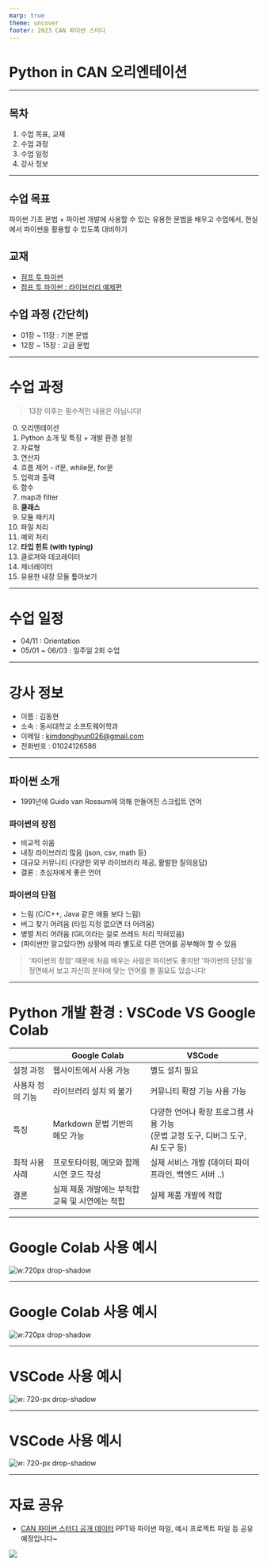 ```yaml
---
marp: true
theme: uncover
footer: 2023 CAN 파이썬 스터디
---
```


<style>
  :root {
    font-size: 1.25rem;
  }
</style>

# Python in CAN 오리엔테이션

---

## 목차

1. 수업 목표, 교재
2. 수업 과정
3. 수업 일정
4. 강사 정보

---

## 수업 목표

파이썬 기초 문법 + 파이썬 개발에 사용할 수 있는 유용한 문법을 배우고
수업에서, 현실에서 파이썬을 활용할 수 있도록 대비하기


## 교재

- [점프 투 파이썬](https://wikidocs.net/book/1)
- [점프 투 파이썬 : 라이브러리 예제편](https://wikidocs.net/book/5445)

## 수업 과정 (간단히)

- 01장 ~ 11장 : 기본 문법
- 12장 ~ 15장 : 고급 문법

---

# 수업 과정

> 13장 이후는 필수적인 내용은 아닙니다!

0. 오리엔테이션
1. Python 소개 및 특징 + 개발 환경 설정
2. 자료형
3. 연산자
4. 흐름 제어 - if문, while문, for문
5. 입력과 출력
6. 함수
7. map과 filter
8. **클래스**
9. 모듈 패키지
10. 파일 처리
11. 예외 처리
12. **타입 힌트 (with typing)**
13. 클로져와 데코레이터
14. 제너레이터
15. 유용한 내장 모듈 톺아보기

---

# 수업 일정

- 04/11 : Orientation
- 05/01 ~ 06/03 : 일주일 2회 수업

---

# 강사 정보

- 이름 : 김동현
- 소속 : 동서대학교 소프트웨어학과
- 이메일 : kimdonghyun026@gmail.com
- 전화번호 : 01024126586

---

## 파이썬 소개

- 1991년에 Guido van Rossum에 의해 만들어진 스크립트 언어

### 파이썬의 장점

* 비교적 쉬움
* 내장 라이브러리 많음 (json, csv, math 등)
* 대규모 커뮤니티 (다양한 외부 라이브러리 제공, 활발한 질의응답)
* 결론 : 초심자에게 좋은 언어

### 파이썬의 단점

* 느림 (C/C++, Java 같은 애들 보다 느림)
* 버그 찾기 어려움 (타입 지정 없으면 더 어려움)
* 병렬 처리 어려움 (GIL이라는 걸로 쓰레드 처리 막혀있음)
* (파이썬만 알고있다면) 상황에 따라 별도로 다른 언어를 공부해야 할 수 있음

> '파이썬의 장점' 때문에 처음 배우는 사람은 파이썬도 좋지만
> '파이썬의 단점'을 정면에서 보고 자신의 분야에 맞는 언어를 볼 필요도 있습니다!

---

# Python 개발 환경 : VSCode VS Google Colab

| | Google Colab | VSCode |
|-|-|-|
|설정 과정|웹사이트에서 사용 가능|별도 설치 필요|
|사용자 정의 기능|라이브러리 설치 외 불가|커뮤니티 확장 기능 사용 가능|
|특징|Markdown 문법 기반의 메모 가능|다양한 언어나 확장 프로그램 사용 가능 <br> (문법 교정 도구, 디버그 도구, AI 도구 등)|
|최적 사용 사레|프로토타이핑, 메모와 함께 시연 코드 작성|실제 서비스 개발 (데이터 파이프라인, 백엔드 서버 ..)|
|결론| 실제 제품 개발에는 부적합 <br> 교육 및 시연에는 적합 | 실제 제품 개발에 적합 |

--- 

# Google Colab 사용 예시

![w:720px drop-shadow](./00-OT-assets/COLAB%20EXAMPLE.png)

---

# Google Colab 사용 예시

![w:720px drop-shadow](./00-OT-assets/COLAB%20EXAMPLE%202.png)

---

# VSCode 사용 예시

![w: 720-px drop-shadow](./00-OT-assets/VSC%20EXAMPLE.jpg)

---

# VSCode 사용 예시

![w: 720-px drop-shadow](./00-OT-assets/VSC%20EXAMPLE%202.jpg)

---

# 자료 공유

- [CAN 파이썬 스터디 공개 데이터](https://devcomfort.notion.site/CAN-Python-f1352d016a2b41d0a10a32d3addd6ff7)
  PPT와 파이썬 파일, 예시 프로젝트 파일 등 공유 예정입니다~

![](https://api.qrserver.com/v1/create-qr-code/?size=150x150&data=https://devcomfort.notion.site/CAN-Python-f1352d016a2b41d0a10a32d3addd6ff7)
